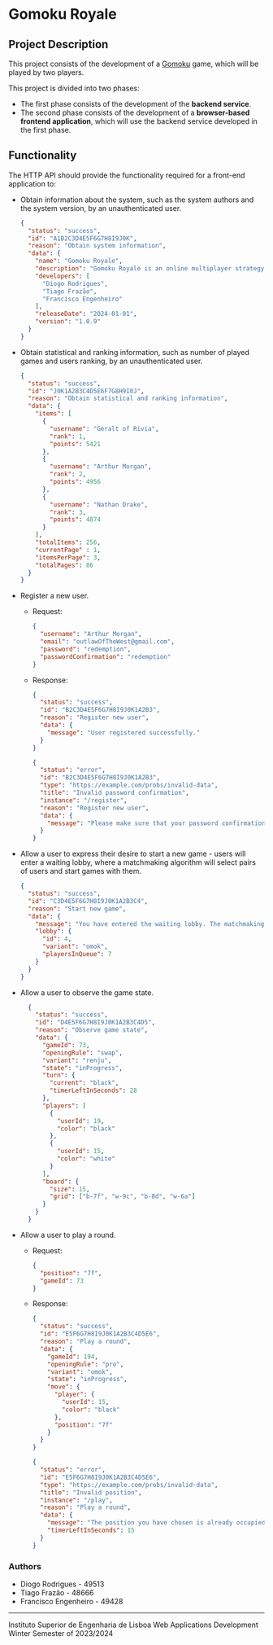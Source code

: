 # Gomoku Royale

## Project Description

This project consists of the development of a [Gomoku](https://en.wikipedia.org/wiki/Gomoku) game, which will be played
by two players.

This project is divided into two phases:

- The first phase consists of the development of the **backend service**.
- The second phase consists of the development of a **browser-based frontend application**, which will use the backend
  service developed in the first phase.

## Functionality

The HTTP API should provide the functionality required for a front-end application to:

- Obtain information about the system, such as the system authors and the system version, by an unauthenticated user.

  ```json
  {
    "status": "success",
    "id": "A1B2C3D4E5F6G7H8I9J0K",
    "reason": "Obtain system information",
    "data": {
      "name": "Gomoku Royale",
      "description": "Gomoku Royale is an online multiplayer strategy game where players compete to connect five of their pieces in a row, column or diagonally.",
      "developers": [
        "Diogo Rodrigues",
        "Tiago Frazão",
        "Francisco Engenheiro"
      ],
      "releaseDate": "2024-01-01",
      "version": "1.0.9"
    }
  }
  ```

- Obtain statistical and ranking information, such as number of played games and users ranking, by an unauthenticated
  user.
  ```json
  {
    "status": "success",
    "id": "J0K1A2B3C4D5E6F7G8H9I0J",
    "reason": "Obtain statistical and ranking information",
    "data": {
      "items": [
        {
          "username": "Geralt of Rivia",
          "rank": 1,
          "points": 5421
        },  
        {
          "username": "Arthur Morgan",
          "rank": 2,
          "points": 4956
        },
        {
          "username": "Nathan Drake",
          "rank": 3,
          "points": 4874
        }
      ],
      "totalItems": 256,
      "currentPage" : 1,
      "itemsPerPage": 3,
      "totalPages": 86
    }
  }
  ```
- Register a new user.
    - Request:
      ```json
      {
        "username": "Arthur Morgan",
        "email": "outlawOfTheWest@gmail.com",
        "password": "redemption",
        "passwordConfirmation": "redemption"
      }
      ```
    - Response:
      ```json
      {
        "status": "success",
        "id": "B2C3D4E5F6G7H8I9J0K1A2B3",
        "reason": "Register new user",
        "data": {
          "message": "User registered successfully."
        }
      }
      ```

      ```json
      {
        "status": "error",
        "id": "B2C3D4E5F6G7H8I9J0K1A2B3",
        "type": "https://example.com/probs/invalid-data",
        "title": "Invalid password confirmation",
        "instance": "/register",
        "reason": "Register new user",
        "data": {
          "message": "Please make sure that your password confirmation matches your password." 
        }
      }
      ```

- Allow a user to express their desire to start a new game - users will enter a waiting lobby, where a matchmaking
  algorithm will select pairs of users and start games with them.
  ```json
  {
    "status": "success",
    "id": "C3D4E5F6G7H8I9J0K1A2B3C4",
    "reason": "Start new game",
    "data": {
      "message": "You have entered the waiting lobby. The matchmaking algorithm will pair you with an opponent. Please wait for the game to start.",
      "lobby": {
        "id": 4,
        "variant": "omok",  
        "playersInQueue": 7
      }
    }
  }
  ```

- Allow a user to observe the game state.
  ```json
    {
      "status": "success",
      "id": "D4E5F6G7H8I9J0K1A2B3C4D5",
      "reason": "Observe game state",
      "data": {
        "gameId": 73,
        "openingRule": "swap",
        "variant": "renju",
        "state": "inProgress",
        "turn": {
          "current": "black",
          "timerLeftInSeconds": 28         
        },
        "players": [
          { 
            "userId": 19,
            "color": "black"
          },
          {
            "userId": 15,
            "color": "white"
          }
        ],
        "board": {
          "size": 15,
          "grid": ["b-7f", "w-9c", "b-8d", "w-6a"]
        }  
      }
    }
    ```
- Allow a user to play a round.
    - Request:
      ```json
      {
        "position": "7f",
        "gameId": 73
      }
      ```
    - Response:
      ```json
      {
        "status": "success",
        "id": "E5F6G7H8I9J0K1A2B3C4D5E6",
        "reason": "Play a round",
        "data": {
          "gameId": 194,
          "openingRule": "pro",
          "variant": "omok",
          "state": "inProgress",
          "move": {
            "player": {
              "userId": 15,
              "color": "black"
            },
            "position": "7f"
          } 
        }
      }
      ```

      ```json
      {
        "status": "error",
        "id": "E5F6G7H8I9J0K1A2B3C4D5E6",
        "type": "https://example.com/probs/invalid-data",
        "title": "Invalid position",
        "instance": "/play",
        "reason": "Play a round",
        "data": {
          "message": "The position you have chosen is already occupied. Please choose another position.",
          "timerLeftInSeconds": 15
        }
      }
      ```

### Authors

- Diogo Rodrigues - 49513
- Tiago Frazão - 48666
- Francisco Engenheiro - 49428

---
Instituto Superior de Engenharia de Lisboa
Web Applications Development
Winter Semester of 2023/2024
